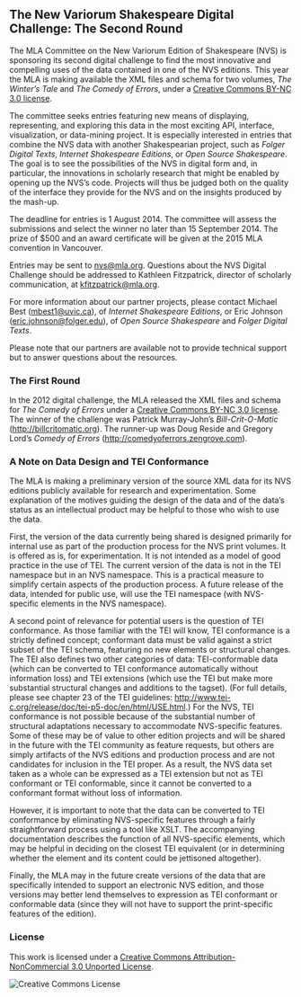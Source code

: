 ## The New Variorum Shakespeare Digital Challenge: The Second Round

The MLA Committee on the New Variorum Edition of Shakespeare (NVS) is sponsoring its second digital challenge to find the most innovative and compelling uses of the data contained in one of the NVS editions. This year the MLA is making available the XML files and schema for two volumes, _The Winter’s Tale_ and _The Comedy of Errors_, under a [Creative Commons BY-NC 3.0 license][cc-by-nc].

The committee seeks entries featuring new means of displaying, representing, and exploring this data in the most exciting API, interface, visualization, or data-mining project. It is especially interested in entries that combine the NVS data with another Shakespearian project, such as _Folger Digital Texts_, _Internet Shakespeare Editions_, or _Open Source Shakespeare_. The goal is to see the possibilities of the NVS in digital form and, in particular, the innovations in scholarly research that might be enabled by opening up the NVS’s code. Projects will thus be judged both on the quality of the interface they provide for the NVS and on the insights produced by the mash-up.

The deadline for entries is 1 August 2014. The committee will assess the submissions and select the winner no later than 15 September 2014. The prize of $500 and an award certificate will be given at the 2015 MLA convention in Vancouver.

Entries may be sent to <nvs@mla.org>.  Questions about the NVS Digital Challenge should be addressed to Kathleen Fitzpatrick, director of scholarly communication, at <kfitzpatrick@mla.org>.

For more information about our partner projects, please contact Michael Best (<mbest1@uvic.ca>), of _Internet Shakespeare Editions_, or Eric Johnson (<eric.johnson@folger.edu>), of _Open Source Shakespeare_ and _Folger Digital Texts_.

Please note that our partners are available not to provide technical support but to answer questions about the resources.

### The First Round

In the 2012 digital challenge, the MLA released the XML files and schema for _The Comedy of Errors_ under a [Creative Commons BY-NC 3.0 license][cc-by-nc]. The winner of the challenge was Patrick Murray-John’s _Bill-Crit-O-Matic_ (<http://billcritomatic.org>). The runner-up was Doug Reside and Gregory Lord’s _Comedy of Errors_ (<http://comedyoferrors.zengrove.com>).

### A Note on Data Design and TEI Conformance

The MLA is making a preliminary version of the source XML data for its NVS editions publicly available for research and experimentation. Some explanation of the motives guiding the design of the data and of the data’s status as an intellectual product may be helpful to those who wish to use the data.

First, the version of the data currently being shared is designed primarily for internal use as part of the production process for the NVS print volumes. It is offered as is, for experimentation. It is not intended as a model of good practice in the use of TEI. The current version of the data is not in the TEI namespace but in an NVS namespace. This is a practical measure to simplify certain aspects of the production process. A future release of the data, intended for public use, will use the TEI namespace (with NVS-specific elements in the NVS namespace).

A second point of relevance for potential users is the question of TEI conformance. As those familiar with the TEI will know, TEI conformance is a strictly defined concept; conformant data must be valid against a strict subset of the TEI schema, featuring no new elements or structural changes. The TEI also defines two other categories of data: TEI-conformable data (which can be converted to TEI conformance automatically without information loss) and TEI extensions (which use the TEI but make more substantial structural changes and additions to the tagset). (For full details, please see chapter 23 of the TEI guidelines: <http://www.tei-c.org/release/doc/tei-p5-doc/en/html/USE.html>.) For the NVS, TEI conformance is not possible because of the substantial number of structural adaptations necessary to accommodate NVS-specific features. Some of these may be of value to other edition projects and will be shared in the future with the TEI community as feature requests, but others are simply artifacts of the NVS editions and production process and are not candidates for inclusion in the TEI proper. As a result, the NVS data set taken as a whole can be expressed as a TEI extension but not as TEI conformant or TEI conformable, since it cannot be converted to a conformant format without loss of information.

However, it is important to note that the data can be converted to TEI conformance by eliminating NVS-specific features through a fairly straightforward process using a tool like XSLT. The accompanying documentation describes the function of all NVS-specific elements, which may be helpful in deciding on the closest TEI equivalent (or in determining whether the element and its content could be jettisoned altogether).

Finally, the MLA may in the future create versions of the data that are specifically intended to support an electronic NVS edition, and those versions may better lend themselves to expression as TEI conformant or conformable data (since they will not have to support the print-specific features of the edition).

### License

This work is licensed under a [Creative Commons Attribution-NonCommercial 3.0 Unported License][cc-by-nc].

![Creative Commons License](http://i.creativecommons.org/l/by-nc/3.0/88x31.png)

[cc-by-nc]: http://creativecommons.org/licenses/by-nc/3.0/
